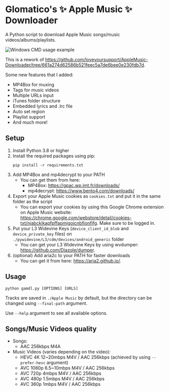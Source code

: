 # Glomatico's ✨ Apple Music ✨ Downloader
A Python script to download Apple Music songs/music videos/albums/playlists.

![Windows CMD usage example](https://i.imgur.com/byjqmGF.png)

This is a rework of https://github.com/loveyoursupport/AppleMusic-Downloader/tree/661a274d62586b521feec5a7de6bee0e230fdb7d.

Some new features that I added:
- MP4Box for muxing
- Tags for music videos
- Multiple URLs input
- iTunes folder structure
- Embedded lyrics and .lrc file
- Auto set region
- Playlist support
- And much more!

## Setup
1. Install Python 3.8 or higher
2. Install the required packages using pip: 
    ```
    pip install -r requirements.txt
    ```
3. Add MP4Box and mp4decrypt to your PATH
    * You can get them from here:
        * MP4Box: https://gpac.wp.imt.fr/downloads/
        * mp4decrypt: https://www.bento4.com/downloads/
4. Export your Apple Music cookies as `cookies.txt` and put it in the same folder as the script
    * You can export your cookies by using this Google Chrome extension on Apple Music website: https://chrome.google.com/webstore/detail/cookies-txt/njabckikapfpffapmjgojcnbfjonfjfg. Make sure to be logged in.
5. Put your L3 Widevine Keys (`device_client_id_blob` and `device_private_key` files) on `./pywidevine/L3/cdm/devices/android_generic` folder
    * You can get your L3 Widevine Keys by using wvdumper: https://github.com/Diazole/dumper.
6. (optional) Add aria2c to your PATH for faster downloads
    * You can get it from here: https://aria2.github.io/.

## Usage
```
python gamdl.py [OPTIONS] [URLS]
```
Tracks are saved in `./Apple Music` by default, but the directory can be changed using `--final-path` argument.

Use `--help` argument to see all available options.

## Songs/Music Videos quality
* Songs:
    * AAC 256kbps M4A
* Music Videos (varies depending on the video):
    * HEVC 4K 12~20mbps M4V / AAC 256kbps (achieved by using `--prefer-hevc` argument)
    * AVC 1080p 6.5~10mbps M4V / AAC 256kbps
    * AVC 720p 4mbps M4V / AAC 256kbps
    * AVC 480p 1.5mbps M4V / AAC 256kbps
    * AVC 360p 1mbps M4V / AAC 256kbps
